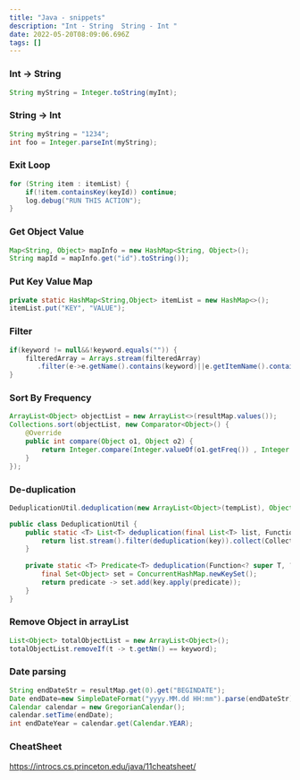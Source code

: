 ```yaml
---
title: "Java - snippets"
description: "Int - String  String - Int "
date: 2022-05-20T08:09:06.696Z
tags: []
---
```

### Int -> String
```java
String myString = Integer.toString(myInt);
```

### String -> Int
```java
String myString = "1234";
int foo = Integer.parseInt(myString);
```

### Exit Loop
``` java
for (String item : itemList) {
	if(!item.containsKey(keyId)) continue;
	log.debug("RUN THIS ACTION");	
}
```

### Get Object Value
```java
Map<String, Object> mapInfo = new HashMap<String, Object>();
String mapId = mapInfo.get("id").toString());
```

### Put Key Value Map
```java
private static HashMap<String,Object> itemList = new HashMap<>();
itemList.put("KEY", "VALUE");
```

### Filter
```java
if(keyword != null&&!keyword.equals("")) {
	filteredArray = Arrays.stream(filteredArray)
       .filter(e->e.getName().contains(keyword)||e.getItemName().contains(keyword)).toArray(ListData[]::new);
}
```

### Sort By Frequency
```java
ArrayList<Object> objectList = new ArrayList<>(resultMap.values());
Collections.sort(objectList, new Comparator<Object>() {
	@Override
	public int compare(Object o1, Object o2) {
		return Integer.compare(Integer.valueOf(o1.getFreq()) , Integer.valueOf(o2.getFreq()))*-1;
	}
});	
```

### De-duplication
```java
DeduplicationUtil.deduplication(new ArrayList<Object>(tempList), Object::getObjectId).toArray(new Object[0]);

public class DeduplicationUtil {
	public static <T> List<T> deduplication(final List<T> list, Function<? super T, ?> key){
		return list.stream().filter(deduplication(key)).collect(Collectors.toList());
	}
	
	private static <T> Predicate<T> deduplication(Function<? super T, ?> key){
		final Set<Object> set = ConcurrentHashMap.newKeySet();
		return predicate -> set.add(key.apply(predicate));
	}
}
```

### Remove Object in arrayList
``` java
List<Object> totalObjectList = new ArrayList<Object>();
totalObjectList.removeIf(t -> t.getNm() == keyword);
```

### Date parsing
```java
String endDateStr = resultMap.get(0).get("BEGINDATE");
Date endDate=new SimpleDateFormat("yyyy.MM.dd HH:mm").parse(endDateStr);  
Calendar calendar = new GregorianCalendar();
calendar.setTime(endDate);
int endDateYear = calendar.get(Calendar.YEAR);
```

### CheatSheet
https://introcs.cs.princeton.edu/java/11cheatsheet/